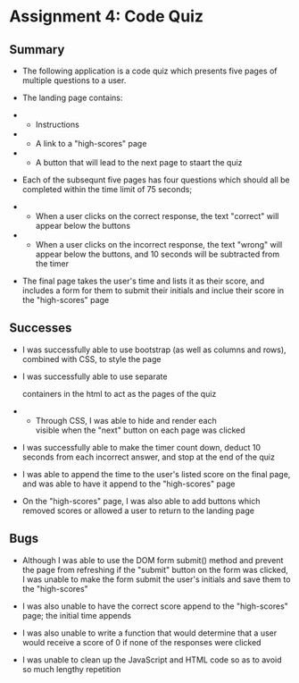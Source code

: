 # Assignment 4: Code Quiz

## Summary

* The following application is a code quiz which presents five pages of multiple questions to a user.

* The landing page contains: 

* * Instructions

* * A link to a "high-scores" page 

* * A button that will lead to the next page to staart the quiz

* Each of the subsequnt five pages has four questions which should all be completed within the time limit of 75 seconds; 

* * When a user clicks on the correct response, the text "correct" will appear below the buttons

* * When a user clicks on the incorrect response, the text "wrong" will appear below the buttons, and 10 seconds will be subtracted from the timer

* The final page takes the user's time and lists it as their score, and includes a form for them to submit their initials and inclue their score in the "high-scores" page

## Successes

* I was successfully able to use bootstrap (as well as columns and rows), combined with CSS, to style the page

* I was successfully able to use separate <div> containers in the html to act as the pages of the quiz

* * Through CSS, I was able to hide and render each <div> visible when the "next" button on each page was clicked

* I was successfully able to make the timer count down, deduct 10 seconds from each incorrect answer, and stop at the end of the quiz

* I was able to append the time to the user's listed score on the final page, and was able to have it append to the "high-scores" page

* On the "high-scores" page, I was also able to add buttons which removed scores or allowed a user to return to the landing page

## Bugs
* Although I was able to use the DOM form submit() method and prevent the page from refreshing if the "submit" button on the form was clicked, I was unable to make the form submit the user's initials and save them to the "high-scores"

* I was also unable to have the correct score append to the "high-scores" page; the initial time appends

* I was also unable to write a function that would determine that a user would receive a score of 0 if none of the responses were clicked

* I was unable to clean up the JavaScript and HTML code so as to avoid so much lengthy repetition
